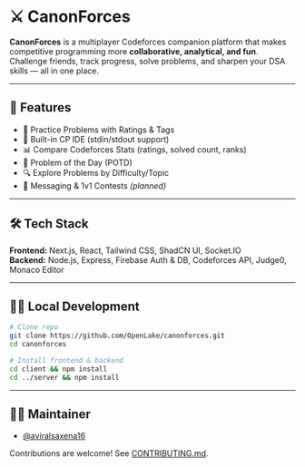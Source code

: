 # ⚔️ CanonForces

**CanonForces** is a multiplayer Codeforces companion platform that makes competitive programming more **collaborative, analytical, and fun**.  
Challenge friends, track progress, solve problems, and sharpen your DSA skills — all in one place.

---

## 🚀 Features
- 🧩 Practice Problems with Ratings & Tags  
- 🧠 Built-in CP IDE (stdin/stdout support)  
- 📊 Compare Codeforces Stats (ratings, solved count, ranks)  
- 📆 Problem of the Day (POTD)  
- 🔍 Explore Problems by Difficulty/Topic  
- 💬 Messaging & 1v1 Contests *(planned)*  

---

## 🛠️ Tech Stack
**Frontend:** Next.js, React, Tailwind CSS, ShadCN UI, Socket.IO  
**Backend:** Node.js, Express, Firebase Auth & DB, Codeforces API, Judge0, Monaco Editor  

---

## 🧑‍💻 Local Development
```bash
# Clone repo
git clone https://github.com/OpenLake/canonforces.git
cd canonforces

# Install frontend & backend
cd client && npm install
cd ../server && npm install
```

---
## 👨‍💻 Maintainer
- [@aviralsaxena16](https://github.com/aviralsaxena16)


Contributions are welcome! See [CONTRIBUTING.md](./CONTRIBUTING.md).  
